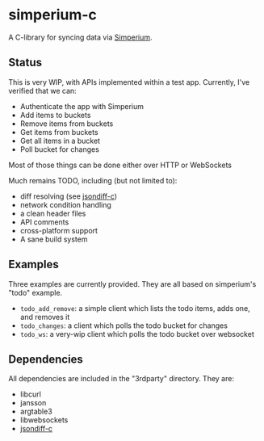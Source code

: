 # simperium-c

A C-library for syncing data via [Simperium](https://simperium.com/).

## Status

This is very WIP, with APIs implemented within a test app. Currently, I've
verified that we can:
* Authenticate the app with Simperium
* Add items to buckets
* Remove items from buckets
* Get items from buckets
* Get all items in a bucket
* Poll bucket for changes

Most of those things can be done either over HTTP or WebSockets

Much remains TODO, including (but not limited to):
* diff resolving (see [jsondiff-c](https://github.com/franc0is/jsondiff-c))
* network condition handling
* a clean header files
* API comments
* cross-platform support
* A sane build system

## Examples

Three examples are currently provided. They are all based on simperium's "todo"
example.

* `todo_add_remove`: a simple client which lists the todo items, adds one, and
  removes it
* `todo_changes`: a client which polls the todo bucket for changes
* `todo_ws`: a very-wip client which polls the todo bucket over websocket

## Dependencies

All dependencies are included in the "3rdparty" directory. They are:

- libcurl
- jansson
- argtable3
- libwebsockets
- [jsondiff-c](https://github.com/franc0is/jsondiff-c)
